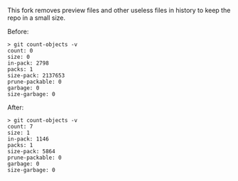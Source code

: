 This fork removes preview files and other useless files in history to keep the repo in a small size.

Before:
```
> git count-objects -v
count: 0
size: 0
in-pack: 2798
packs: 1
size-pack: 2137653
prune-packable: 0
garbage: 0
size-garbage: 0
```

After:
```
> git count-objects -v
count: 7
size: 1
in-pack: 1146
packs: 1
size-pack: 5864
prune-packable: 0
garbage: 0
size-garbage: 0
```
